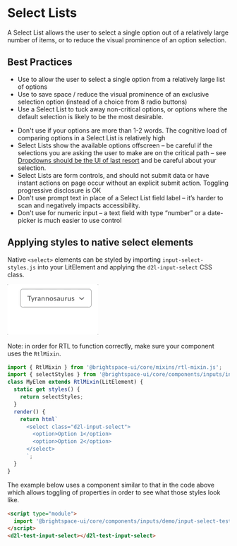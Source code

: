 # Select Lists

A Select List allows the user to select a single option out of a relatively large number of items, or to reduce the visual prominence of an option selection.

## Best Practices
<!-- docs: start best practices -->
<!-- docs: start dos -->
* Use to allow the user to select a single option from a relatively large list of options
* Use to save space / reduce the visual prominence of an exclusive selection option (instead of a choice from 8 radio buttons)
* Use a Select List to tuck away non-critical options, or options where the default selection is likely to be the most desirable.
<!-- docs: end dos -->

<!-- docs: start donts -->
* Don't use if your options are more than 1-2 words. The cognitive load of comparing options in a Select List is relatively high
* Select Lists show the available options offscreen – be careful if the selections you are asking the user to make are on the critical path – see [Dropdowns should be the UI of last resort](https://www.lukew.com/ff/entry.asp?1950) and be careful about your selection.
* Select Lists are form controls, and should not submit data or have instant actions on page occur without an explicit submit action.
Toggling progressive disclosure is OK
* Don't use prompt text in place of a Select List field label – it’s harder to scan and negatively impacts accessibility.
* Don't use for numeric input – a text field with type “number” or a date-picker is much easier to use control
<!-- docs: end donts -->
<!-- docs: end best practices -->

## Applying styles to native select elements

Native `<select>` elements can be styled by importing `input-select-styles.js` into your LitElement and applying the `d2l-input-select` CSS class.

<!-- docs: start hidden content -->
![example screenshot of select inputs](../screenshots/select.gif?raw=true)
<!-- docs: end hidden content -->

Note: in order for RTL to function correctly, make sure your component uses the `RtlMixin`.

```javascript
import { RtlMixin } from '@brightspace-ui/core/mixins/rtl-mixin.js';
import { selectStyles } from '@brightspace-ui/core/components/inputs/input-select-styles.js';
class MyElem extends RtlMixin(LitElement) {
  static get styles() {
    return selectStyles;
  }
  render() {
    return html`
      <select class="d2l-input-select">
        <option>Option 1</option>
        <option>Option 2</option>
      </select>
      `;
  }
}
```

The example below uses a component similar to that in the code above which allows toggling of properties in order to see what those styles look like.

<!-- docs: demo live name:d2l-test-input-select -->
```html
<script type="module">
  import '@brightspace-ui/core/components/inputs/demo/input-select-test.js';
</script>
<d2l-test-input-select></d2l-test-input-select>
```
